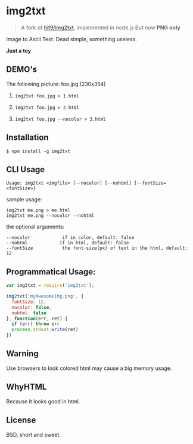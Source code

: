 # img2txt

> A fork of [hit9/img2txt](https://github.com/hit9/img2txt), implemented in node.js
But now **PNG only**

Image to Ascii Text. Dead simple, something useless.

**Just a toy**

DEMO's
-----

The following picture: foo.jpg (230x354)

1. `img2txt foo.jpg > 1.html`

1. `img2txt foo.jpg > 2.html`

1. `img2txt foo.jpg --nocolor > 3.html`

Installation
------------

```
$ npm install -g img2txt
```

CLI Usage
-----

    Usage: img2txt <imgfile> [--nocolor] [--nohtml] [--fontSize=<fontSize>]

sample usage:

    img2txt me.png > me.html
    img2txt me.png --nocolor --nohtml

the optional arguments:

    --nocolor            if in color, default: false
    --nohtml            if in html, default: false
    --fontSize           the font-size(px) of text in the html, default: 12

Programmatical Usage:
-----
```javascript
var img2txt = require('img2txt');

img2txt('myAwesomeImg.png', {
  fontSize: 12,
  nocolor: false,
  nohtml: false
}, function(err, ret) {
  if (err) throw err
  process.stdout.write(ret)
})
```

Warning
-------

Use browsers to look colored html may cause a big memory usage.

WhyHTML
-------

Because it looks good in html.

License
-------

BSD,  short and sweet.
